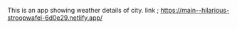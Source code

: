 This is an app showing weather details of city.
link ; https://main--hilarious-stroopwafel-6d0e29.netlify.app/
